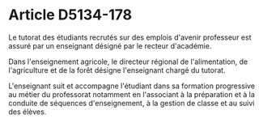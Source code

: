# Article D5134-178

Le tutorat des étudiants recrutés sur des emplois d'avenir professeur est assuré par un enseignant désigné par le recteur d'académie. 

Dans l'enseignement agricole, le directeur régional de l'alimentation, de l'agriculture et de la forêt désigne l'enseignant chargé du tutorat. 

L'enseignant suit et accompagne l'étudiant dans sa formation progressive au métier du professorat notamment en l'associant à la préparation et à la conduite de séquences d'enseignement, à la gestion de classe et au suivi des élèves.